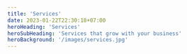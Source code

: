 ```yaml
---
title: 'Services'
date: 2023-01-22T22:30:18+07:00
heroHeading: 'Services'
heroSubHeading: 'Services that grow with your business'
heroBackground: '/images/services.jpg'
---
```

